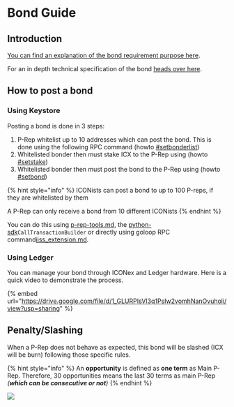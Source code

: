 # Bond Guide

## Introduction

[You can find an explanation of the bond requirement purpose here](../introduction/icon-key-concepts/governance-iiss.md#bond-requirement).

For an in depth technical specification of the bond [heads over here](https://docs.google.com/document/d/1WZzbiuMbT7XNKwuGXata20G6B0gnzW7qcGTfCXEpZ1w/edit#heading=h.44sinio).

## How to post a bond

### Using Keystore

Posting a bond is done in 3 steps:

1. P-Rep whitelist up to 10 addresses which can post the bond. This is done using the following RPC command (howto [#setbonderlist](goloop/json-rpc/iiss\_extension.md#setbonderlist "mention"))
2. Whitelisted bonder then must stake ICX to the P-Rep using (howto [#setstake](goloop/json-rpc/iiss\_extension.md#setstake "mention"))
3. Whitelisted bonder then must post the bond to the P-Rep using (howto [#setbond](goloop/json-rpc/iiss\_extension.md#setbond "mention"))

{% hint style="info" %}
ICONists can post a bond to up to 100 P-reps, if they are whitelisted by them

A P-Rep can only receive a bond from 10 different ICONists
{% endhint %}

You can do this using [p-rep-tools.md](p-rep-tools.md "mention"), the [python-sdk](../icon-sdks/python-sdk/ "mention")`CallTransactionBuilder` or directly using goloop RPC command[iiss\_extension.md](goloop/json-rpc/iiss\_extension.md "mention").

### Using Ledger

You can manage your bond through ICONex and Ledger hardware. Here is a quick video to demonstrate the process.

{% embed url="https://drive.google.com/file/d/1_GLURPIsVI3q1PsIw2vomhNanOvuholi/view?usp=sharing" %}

## Penalty/Slashing

When a P-Rep does not behave as expected, this bond will be slashed (ICX will be burn) following those specific rules.

{% hint style="info" %}
An **opportunity** is defined as **one term** as Main P-Rep. Therefore, 30 opportunities means the last 30 terms as main P-Rep _(**which can be consecutive or not**)_
{% endhint %}

![](../.gitbook/assets/f8d977c64b14a38161633f22f3b027b90c35366b.jpeg)
